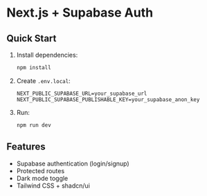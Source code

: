 # Next.js + Supabase Auth

## Quick Start

1. Install dependencies:
   ```bash
   npm install
   ```

2. Create `.env.local`:
   ```env
   NEXT_PUBLIC_SUPABASE_URL=your_supabase_url
   NEXT_PUBLIC_SUPABASE_PUBLISHABLE_KEY=your_supabase_anon_key
   ```

3. Run:
   ```bash
   npm run dev
   ```

## Features
- Supabase authentication (login/signup)
- Protected routes
- Dark mode toggle
- Tailwind CSS + shadcn/ui

